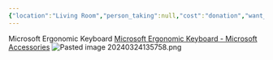 ```yaml
---
{"location":"Living Room","person_taking":null,"cost":"donation","want_back":"no","dg-publish":true,"dg-path":"Stuff/Ergonomic Keyboard.md","permalink":"/stuff/ergonomic-keyboard/","dgPassFrontmatter":true}
---
```


Microsoft Ergonomic Keyboard
[Microsoft Ergonomic Keyboard - Microsoft Accessories](https://www.microsoft.com/en/accessories/products/keyboards/microsoft-ergonomic-keyboard?activetab=pivot:overviewtab)
![Pasted image 20240324135758.png](/img/user/Attachments/Pasted%20image%2020240324135758.png)
